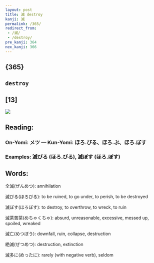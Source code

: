 ```yaml
---
layout: post
title: 滅 destroy
kanji: 滅
permalink: /365/
redirect_from:
 - /滅/
 - /destroy/
pre_kanji: 364
nex_kanji: 366
---
```


## {365}

## `destroy`

## [13]

<div class="stroke"><img src="E6BB85.png" /></div>

## Reading:

### On-Yomi: メツ &mdash; Kun-Yomi: ほろ.びる、ほろ.ぶ、ほろ.ぼす

### Examples: 滅びる (ほろ.びる), 滅ぼす (ほろ.ぼす)

## Words:

全滅(ぜんめつ): annihilation

滅びる(ほろびる): to be ruined, to go under, to perish, to be destroyed

滅ぼす(ほろぼす): to destroy, to overthrow, to wreck, to ruin

滅茶苦茶(めちゃくちゃ): absurd, unreasonable, excessive, messed up, spoiled, wreaked

滅亡(めつぼう): downfall, ruin, collapse, destruction

絶滅(ぜつめつ): destruction, extinction

滅多に(めったに): rarely (with negative verb), seldom
